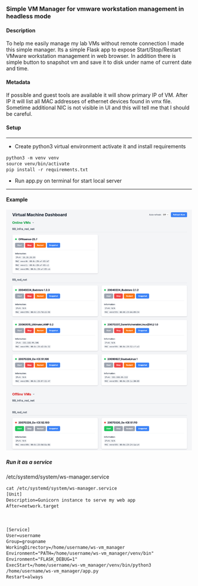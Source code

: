 ### Simple VM Manager for vmware workstation management in headless  mode


#### Description 
To help me easily manage my lab VMs without remote connection I made this simple manager. 
Its a simple Flask app to expose Start/Stop/Restart VMware workstation management in web browser. 
In addition there is simple button to snapshot vm and save it to disk under name of current date and time.

#### Metadata
If possible and guest tools are available it will show primary IP of VM. 
After IP it will list all MAC addresses of ethernet devices found in vmx file. 
Sometime additional NIC is not visible in UI and this will tell me that I should be careful. 


#### Setup
<hr>

- Create python3 virtual environment activate it and install requirements
```
python3 -m venv venv
source venv/bin/activate
pip install -r requirements.txt
```

- Run app.py on terminal for start local server
<hr>






#### Example
![example](templates/VM_Manager.png)




##### Run it as a service

/etc/systemd/system/ws-manager.service 

```
cat /etc/systemd/system/ws-manager.service
[Unit]
Description=Gunicorn instance to serve my web app
After=network.target



[Service]
User=username
Group=groupname
WorkingDirectory=/home/username/ws-vm_manager
Environment="PATH=/home/username/ws-vm_manager/venv/bin"
Environment="FLASK_DEBUG=1"
ExecStart=/home/username/ws-vm_manager/venv/bin/python3 /home/username/ws-vm_manager/app.py
Restart=always
```